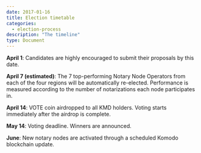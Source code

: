```yaml
---
date: 2017-01-16
title: Election timetable
categories:
  - election-process
description: "The timeline"
type: Document
---
```

**April 1**: Candidates are highly encouraged to submit their proposals by this date.

**April 7 (estimated)**: The 7 top-performing Notary Node Operators from each of the four regions will be automatically re-elected. Performance is measured according to the number of notarizations each node participates in. 

**April 14**: VOTE coin airdropped to all KMD holders. Voting starts immediately after the airdrop is complete.

**May 14**: Voting deadline. Winners are announced.

**June**: New notary nodes are activated through a scheduled Komodo  blockchain update.

